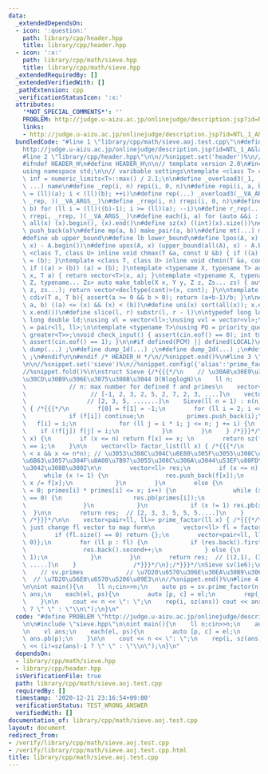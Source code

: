 ```yaml
---
data:
  _extendedDependsOn:
  - icon: ':question:'
    path: library/cpp/header.hpp
    title: library/cpp/header.hpp
  - icon: ':x:'
    path: library/cpp/math/sieve.hpp
    title: library/cpp/math/sieve.hpp
  _extendedRequiredBy: []
  _extendedVerifiedWith: []
  _pathExtension: cpp
  _verificationStatusIcon: ':x:'
  attributes:
    '*NOT_SPECIAL_COMMENTS*': ''
    PROBLEM: http://judge.u-aizu.ac.jp/onlinejudge/description.jsp?id=NTL_1_A&lang=ja
    links:
    - http://judge.u-aizu.ac.jp/onlinejudge/description.jsp?id=NTL_1_A&lang=ja
  bundledCode: "#line 1 \"library/cpp/math/sieve.aoj.test.cpp\"\n#define PROBLEM \"\
    http://judge.u-aizu.ac.jp/onlinejudge/description.jsp?id=NTL_1_A&lang=ja\"\n\n\
    #line 2 \"library/cpp/header.hpp\"\n\n//%snippet.set('header')%\n//%snippet.fold()%\n\
    #ifndef HEADER_H\n#define HEADER_H\n\n// template version 2.0\n#include <bits/stdc++.h>\n\
    using namespace std;\n\n// varibable settings\ntemplate <class T> constexpr T\
    \ inf = numeric_limits<T>::max() / 2.1;\n\n#define _overload3(_1, _2, _3, name,\
    \ ...) name\n#define _rep(i, n) repi(i, 0, n)\n#define repi(i, a, b) for (ll i\
    \ = (ll)(a); i < (ll)(b); ++i)\n#define rep(...) _overload3(__VA_ARGS__, repi,\
    \ _rep, )(__VA_ARGS__)\n#define _rrep(i, n) rrepi(i, 0, n)\n#define rrepi(i, a,\
    \ b) for (ll i = (ll)((b)-1); i >= (ll)(a); --i)\n#define r_rep(...) _overload3(__VA_ARGS__,\
    \ rrepi, _rrep, )(__VA_ARGS__)\n#define each(i, a) for (auto &&i : a)\n#define\
    \ all(x) (x).begin(), (x).end()\n#define sz(x) ((int)(x).size())\n#define pb(a)\
    \ push_back(a)\n#define mp(a, b) make_pair(a, b)\n#define mt(...) make_tuple(__VA_ARGS__)\n\
    #define ub upper_bound\n#define lb lower_bound\n#define lpos(A, x) (lower_bound(all(A),\
    \ x) - A.begin())\n#define upos(A, x) (upper_bound(all(A), x) - A.begin())\ntemplate\
    \ <class T, class U> inline void chmax(T &a, const U &b) { if ((a) < (b)) (a)\
    \ = (b); }\ntemplate <class T, class U> inline void chmin(T &a, const U &b) {\
    \ if ((a) > (b)) (a) = (b); }\ntemplate <typename X, typename T> auto make_table(X\
    \ x, T a) { return vector<T>(x, a); }\ntemplate <typename X, typename Y, typename\
    \ Z, typename... Zs> auto make_table(X x, Y y, Z z, Zs... zs) { auto cont = make_table(y,\
    \ z, zs...); return vector<decltype(cont)>(x, cont); }\n\ntemplate <class T> T\
    \ cdiv(T a, T b){ assert(a >= 0 && b > 0); return (a+b-1)/b; }\n\n#define is_in(x,\
    \ a, b) ((a) <= (x) && (x) < (b))\n#define uni(x) sort(all(x)); x.erase(unique(all(x)),\
    \ x.end())\n#define slice(l, r) substr(l, r - l)\n\ntypedef long long ll;\ntypedef\
    \ long double ld;\nusing vl = vector<ll>;\nusing vvl = vector<vl>;\nusing pll\
    \ = pair<ll, ll>;\n\ntemplate <typename T>\nusing PQ = priority_queue<T, vector<T>,\
    \ greater<T>>;\nvoid check_input() { assert(cin.eof() == 0); int tmp; cin >> tmp;\
    \ assert(cin.eof() == 1); }\n\n#if defined(PCM) || defined(LOCAL)\n#else\n#define\
    \ dump(...) ;\n#define dump_1d(...) ;\n#define dump_2d(...) ;\n#define cerrendl\
    \ ;\n#endif\n\n#endif /* HEADER_H */\n//%snippet.end()%\n#line 3 \"library/cpp/math/sieve.hpp\"\
    \n\n//%snippet.set('sieve')%\n//%snippet.config({'alias':'prime_factor_by_sieve'})%\n\
    //%snippet.fold()%\n\nstruct Sieve {/*{{{*/\n    // \u30A8\u30E9\u30C8\u30B9\u30C6\
    \u30CD\u30B9\u306E\u3075\u308B\u3044 O(NloglogN)\n    ll n;                  \
    \            // n: max number for defined f and primes\n    vector<ll> f;    \
    \                  // [-1, 2, 3, 2, 5, 2, 7, 2, 3, ....]\n    vector<ll> primes;\
    \                 // [2, 3, 5, .......]\n    Sieve(ll n = 1) : n(n), f(n + 1)\
    \ { /*{{{*/\n        f[0] = f[1] = -1;\n        for (ll i = 2; i <= n; ++i) {\n\
    \            if (f[i]) continue;\n            primes.push_back(i);\n         \
    \   f[i] = i;\n            for (ll j = i * i; j <= n; j += i) {\n            \
    \    if (!f[j]) f[j] = i;\n            }\n        }\n    } /*}}}*/\n    bool is_prime(ll\
    \ x) {\n        if (x <= n) return f[x] == x; \n        return sz(factor_list(x))\
    \ == 1;\n    }\n\n    vector<ll> factor_list(ll x) { /*{{{*/\n        assert(0\
    \ < x && x <= n*n); // \u3053\u308C\u304C\u6E80\u305F\u3055\u308C\u306A\u3044\u3068\
    \u6B63\u3057\u304F\u8A08\u7B97\u3055\u308C\u306A\u3044\u53EF\u80FD\u6027\u304C\
    \u3042\u308B\u3002\n\n        vector<ll> res;\n        if (x <= n) {\n       \
    \     while (x != 1) {\n                res.push_back(f[x]);\n               \
    \ x /= f[x];\n            }\n        }\n        else {\n            for (ll i\
    \ = 0; primes[i] * primes[i] <= x; i++) {\n                while (x % primes[i]\
    \ == 0) {\n                    res.pb(primes[i]);\n                    x /= primes[i];\n\
    \                }\n            }\n            if (x != 1) res.pb(x);\n      \
    \  }\n\n        return res;  // [2, 3, 3, 5, 5, 5.....]\n    }               \
    \ /*}}}*/\n\n    vector<pair<ll, ll>> prime_factor(ll x) { /*{{{*/\n        //\
    \ just change fl vector to map form\n        vector<ll> fl = factor_list(x);\n\
    \        if (fl.size() == 0) return {};\n        vector<pair<ll, ll>> res = {mp(fl[0],\
    \ 0)};\n        for (ll p : fl) {\n            if (res.back().first == p) {\n\
    \                res.back().second++;\n            } else {\n                res.emplace_back(p,\
    \ 1);\n            }\n        }\n        return res;  // [(2,1), (3,2), (5,3),\
    \ .....]\n    }                /*}}}*/\n};/*}}}*/\nSieve sv(1e6);\n// How to use\n\
    \    // sv.primes            // \u7D20\u6570\u306E\u30EA\u30B9\u30C8\n    // sv.prime_factor(x);\
    \  // \u7D20\u56E0\u6570\u5206\u89E3\n\n//%snippet.end()%\n#line 4 \"library/cpp/math/sieve.aoj.test.cpp\"\
    \n\nint main(){\n    ll n;cin>>n;\n    auto ps = sv.prime_factor(n);\n\n    vl\
    \ ans;\n    each(el, ps){\n        auto [p, c] = el;\n        rep(_, c) ans.pb(p);\n\
    \    }\n\n    cout << n << \": \";\n    rep(i, sz(ans)) cout << ans[i] << (i!=sz(ans)-1\
    \ ? \" \" : \"\\n\");\n}\n"
  code: "#define PROBLEM \"http://judge.u-aizu.ac.jp/onlinejudge/description.jsp?id=NTL_1_A&lang=ja\"\
    \n\n#include \"sieve.hpp\"\n\nint main(){\n    ll n;cin>>n;\n    auto ps = sv.prime_factor(n);\n\
    \n    vl ans;\n    each(el, ps){\n        auto [p, c] = el;\n        rep(_, c)\
    \ ans.pb(p);\n    }\n\n    cout << n << \": \";\n    rep(i, sz(ans)) cout << ans[i]\
    \ << (i!=sz(ans)-1 ? \" \" : \"\\n\");\n}\n"
  dependsOn:
  - library/cpp/math/sieve.hpp
  - library/cpp/header.hpp
  isVerificationFile: true
  path: library/cpp/math/sieve.aoj.test.cpp
  requiredBy: []
  timestamp: '2020-12-21 23:16:54+09:00'
  verificationStatus: TEST_WRONG_ANSWER
  verifiedWith: []
documentation_of: library/cpp/math/sieve.aoj.test.cpp
layout: document
redirect_from:
- /verify/library/cpp/math/sieve.aoj.test.cpp
- /verify/library/cpp/math/sieve.aoj.test.cpp.html
title: library/cpp/math/sieve.aoj.test.cpp
---
```

